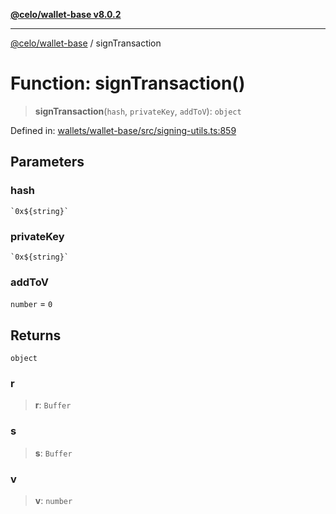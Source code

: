 [**@celo/wallet-base v8.0.2**](../README.md)

***

[@celo/wallet-base](../README.md) / signTransaction

# Function: signTransaction()

> **signTransaction**(`hash`, `privateKey`, `addToV`): `object`

Defined in: [wallets/wallet-base/src/signing-utils.ts:859](https://github.com/celo-org/developer-tooling/blob/master/packages/sdk/wallets/wallet-base/src/signing-utils.ts#L859)

## Parameters

### hash

`` `0x${string}` ``

### privateKey

`` `0x${string}` ``

### addToV

`number` = `0`

## Returns

`object`

### r

> **r**: `Buffer`

### s

> **s**: `Buffer`

### v

> **v**: `number`
